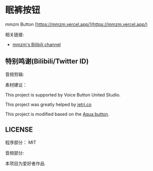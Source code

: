 # 眠裤按钮

mmzm Button [https://mmzm.vercel.app/](https://mmzm.vercel.app/)

相关链接:

* [mmzm's Bilibili channel](https://space.bilibili.com/488232269)


## 特别鸣谢(Bilibili/Twitter ID)

音频剪辑: 

素材建议：

This project is supported by Voice Button United Studio.

This project was greatly helped by  [jetri.co](https://twitter.com/dragonjetmkii?s=09)

This project is modified based on the [Aqua button](https://github.com/zyzsdy/aqua-button).

## LICENSE

程序部分： MIT

音频部分: 


本项目为爱好者作品

